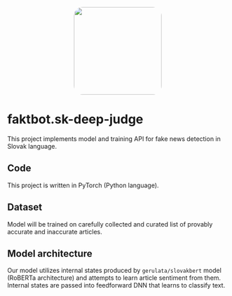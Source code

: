 <p align="center">
  <img src="https://gcdnb.pbrd.co/images/BH3qXVtWc9dI.png" align="center" width="200" style="border-radius: 20px;"/>
</p>

# faktbot.sk-deep-judge
This project implements model and training API for fake news
detection in Slovak language.

## Code
This project is written in PyTorch (Python language).

## Dataset
Model will be trained on carefully collected and curated list of provably accurate and inaccurate  articles.

## Model architecture
Our model utilizes internal states produced by `gerulata/slovakbert` model (RoBERTa architecture) and attempts to learn article sentiment from them. Internal
states are passed into feedforward DNN that learns to classify text.
